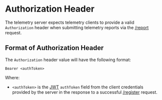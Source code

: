 # Authorization Header
The telemetry server expects telemetry clients to provide a valid
`Authorization` header when submitting telemetry reports via the
[/report](../requests/report.md) request.

## Format of Authorization Header
The `Authorization` header value will have the following format:

```
Bearer <authToken>
```

Where:
* `<authToken>` is the [JWT](https://jwt.io/) `authToken` field from
  the client credentials provided by the server in the response to a
  successful [/register](../requests/register.md) request.
